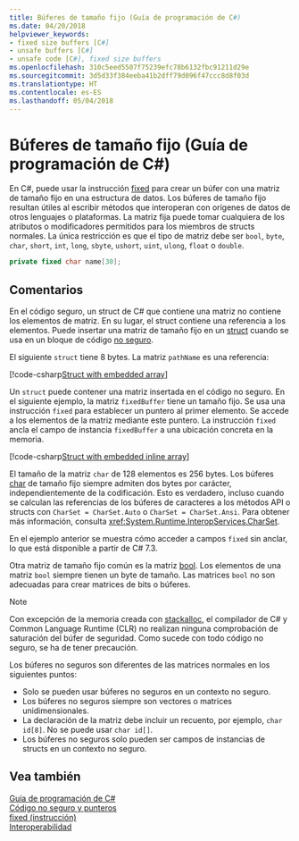 ```yaml
---
title: Búferes de tamaño fijo (Guía de programación de C#)
ms.date: 04/20/2018
helpviewer_keywords:
- fixed size buffers [C#]
- unsafe buffers [C#]
- unsafe code [C#], fixed size buffers
ms.openlocfilehash: 310c5eed5507f75239efc78b6132fbc91211d29e
ms.sourcegitcommit: 3d5d33f384eeba41b2dff79d096f47ccc8d8f03d
ms.translationtype: HT
ms.contentlocale: es-ES
ms.lasthandoff: 05/04/2018
---
```

# <a name="fixed-size-buffers-c-programming-guide"></a>Búferes de tamaño fijo (Guía de programación de C#)

En C#, puede usar la instrucción [fixed](../../language-reference/keywords/fixed-statement.md) para crear un búfer con una matriz de tamaño fijo en una estructura de datos. Los búferes de tamaño fijo resultan útiles al escribir métodos que interoperan con orígenes de datos de otros lenguajes o plataformas. La matriz fija puede tomar cualquiera de los atributos o modificadores permitidos para los miembros de structs normales. La única restricción es que el tipo de matriz debe ser `bool`, `byte`, `char`, `short`, `int`, `long`, `sbyte`, `ushort`, `uint`, `ulong`, `float` o `double`.

```csharp
private fixed char name[30];
```

## <a name="remarks"></a>Comentarios

En el código seguro, un struct de C# que contiene una matriz no contiene los elementos de matriz. En su lugar, el struct contiene una referencia a los elementos. Puede insertar una matriz de tamaño fijo en un [struct](../../language-reference/keywords/struct.md) cuando se usa en un bloque de código [no seguro](../../language-reference/keywords/unsafe.md).

El siguiente `struct` tiene 8 bytes. La matriz `pathName` es una referencia:

[!code-csharp[Struct with embedded array](../../../../samples/snippets/csharp/keywords/FixedKeywordExamples.cs#6)]

Un `struct` puede contener una matriz insertada en el código no seguro. En el siguiente ejemplo, la matriz `fixedBuffer` tiene un tamaño fijo. Se usa una instrucción `fixed` para establecer un puntero al primer elemento. Se accede a los elementos de la matriz mediante este puntero. La instrucción `fixed` ancla el campo de instancia `fixedBuffer` a una ubicación concreta en la memoria.

[!code-csharp[Struct with embedded inline array](../../../../samples/snippets/csharp/keywords/FixedKeywordExamples.cs#7)]

El tamaño de la matriz `char` de 128 elementos es 256 bytes. Los búferes [char](../../language-reference/keywords/char.md) de tamaño fijo siempre admiten dos bytes por carácter, independientemente de la codificación. Esto es verdadero, incluso cuando se calculan las referencias de los búferes de caracteres a los métodos API o structs con `CharSet = CharSet.Auto` o `CharSet = CharSet.Ansi`. Para obtener más información, consulta <xref:System.Runtime.InteropServices.CharSet>.

En el ejemplo anterior se muestra cómo acceder a campos `fixed` sin anclar, lo que está disponible a partir de C# 7.3.

Otra matriz de tamaño fijo común es la matriz [bool](../../language-reference/keywords/bool.md). Los elementos de una matriz `bool` siempre tienen un byte de tamaño. Las matrices `bool` no son adecuadas para crear matrices de bits o búferes.

> [!NOTE]
> Con excepción de la memoria creada con [stackalloc](../../language-reference/keywords/stackalloc.md), el compilador de C# y Common Language Runtime (CLR) no realizan ninguna comprobación de saturación del búfer de seguridad. Como sucede con todo código no seguro, se ha de tener precaución.

Los búferes no seguros son diferentes de las matrices normales en los siguientes puntos:

- Solo se pueden usar búferes no seguros en un contexto no seguro.
- Los búferes no seguros siempre son vectores o matrices unidimensionales.
- La declaración de la matriz debe incluir un recuento, por ejemplo, `char id[8]`. No se puede usar `char id[]`.
- Los búferes no seguros solo pueden ser campos de instancias de structs en un contexto no seguro.

## <a name="see-also"></a>Vea también

[Guía de programación de C#](../index.md)  
[Código no seguro y punteros](index.md)  
[fixed (instrucción)](../../language-reference/keywords/fixed-statement.md)  
[Interoperabilidad](../interop/index.md)
